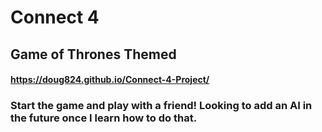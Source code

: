 # Connect 4
## Game of Thrones Themed
#### https://doug824.github.io/Connect-4-Project/
### Start the game and play with a friend! Looking to add an AI in the future once I learn how to do that.
